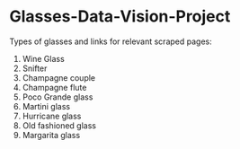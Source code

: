 # Glasses-Data-Vision-Project


Types of glasses and links for relevant scraped pages:
1. Wine Glass
2. Snifter
3. Champagne couple
4. Champagne flute
5. Poco Grande glass
6. Martini glass
7. Hurricane glass
9. Old fashioned glass
11. Margarita glass
